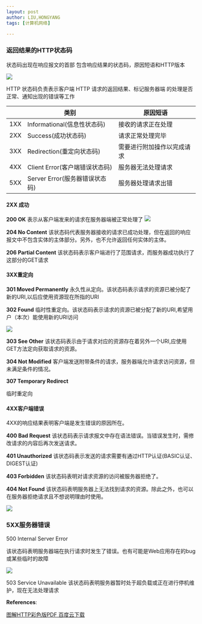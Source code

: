 ```yaml
---
layout: post
author: LIU,HONGYANG
tags: [计算机网络]

---
```




### 返回结果的HTTP状态码

状态码出现在响应报文的首部
包含响应结果的状态码，原因短语和HTTP版本

![](https://tva1.sinaimg.cn/large/006y8mN6gy1g8pefmbnozj30os00yq3e.jpg)


HTTP 状态码负责表示客户端 HTTP 请求的返回结果、标记服务器端 的处理是否正常、通知出现的错误等工作

||类别|原因短语|
|---|---|---|
|1XX|Informational(信息性状态码)|接收的请求正在处理|
|2XX|Success(成功状态码)|请求正常处理完毕|
|3XX|Redirection(重定向状态码)|需要进行附加操作以完成请求|
|4XX|Client Error(客户端错误状态码)|服务器无法处理请求|
|5XX|Server Error(服务器错误状态码)|服务器处理请求出错|


#### 2XX 成功

**200 OK**
表示从客户端发来的请求在服务器端被正常处理了
![](https://tva1.sinaimg.cn/large/006y8mN6gy1g8peij0hv8j30rq096wjd.jpg)

**204 No Content**
该状态码代表服务器接收的请求已成功处理，但在返回的响应报文中不包含实体的主体部分。另外，也不允许返回任何实体的主体。

**206 Partial Content**
该状态码表示客户端进行了范围请求，而服务器成功执行了这部分的GET请求



#### 3XX重定向

**301 Moved Permanently**
永久性从定向。该状态码表示请求的资源已被分配了新的URI,以后应使用资源现在所指的URI


**302 Found**
临时性重定向。该状态码表示请求的资源已被分配了新的URI,希望用户（本次）能使用新的URI访问

![](https://tva1.sinaimg.cn/large/006y8mN6gy1g8peij0hv8j30rq096wjd.jpg)

**303 See Other**
该状态码表示由于请求对应的资源存在着另外一个URI,应使用GET方法定向获取请求的资源。

**304 Not Modified**
客户端发送附带条件的请求，服务器端允许请求访问资源，但未满足条件的情况。

**307 Temporary Redirect**

临时重定向

#### 4XX客户端错误

4XX的响应结果表明客户端是发生错误的原因所在。

**400 Bad Request**
该状态码表示请求报文中存在语法错误。当错误发生时，需修改请求的内容后再次发送请求。

**401 Unauthorized**
该状态码表示发送的请求需要有通过HTTP认证(BASIC认证、DIGEST认证)

**403 Forbidden**
该状态码表明对请求资源的访问被服务器拒绝了。

**404 Not Found**
该状态码表明服务器上无法找到请求的资源。除此之外，也可以在服务器拒绝请求且不想说明理由时使用。

![](https://tva1.sinaimg.cn/large/006y8mN6gy1g8pemkjjnuj30re09kwig.jpg)

### 5XX服务器错误

500 Internal Server Error

该状态码表明服务器端在执行请求时发生了错误。也有可能是Web应用存在的bug或某些临时的故障

![](https://tva1.sinaimg.cn/large/006y8mN6gy1g8pem9pt62j30lu07s782.jpg)


503 Service Unavailable
该状态码表明服务器暂时处于超负载或正在进行停机维护，现在无法处理请求



**References**:

[图解HTTP彩色版PDF 百度云下载](https://blog.csdn.net/lk142500/article/details/82106956)

